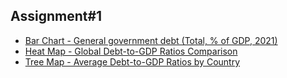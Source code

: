 ## Assignment#1

   - [Bar Chart - General government debt (Total, % of GDP, 2021)](ass1_part1.md)
   - [Heat Map - Global Debt-to-GDP Ratios Comparison](ass1_part2.md)
   - [Tree Map - Average Debt-to-GDP Ratios by Country](ass1_part3.md)
